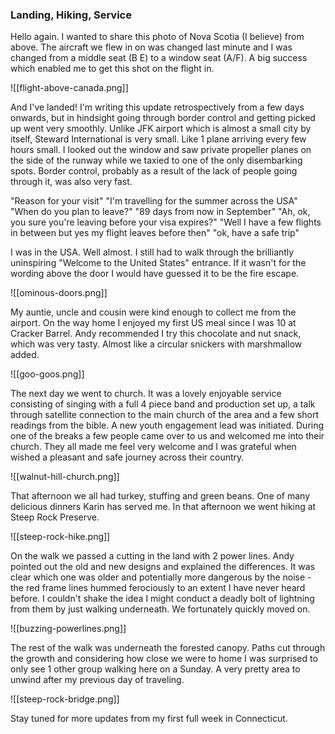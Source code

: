 ### Landing, Hiking, Service

Hello again. I wanted to share this photo of Nova Scotia (I believe) from above. The aircraft we flew in on was changed last minute and I was changed from a middle seat (B E) to a window seat (A/F). A big success which enabled me to get this shot on the flight in.

![[flight-above-canada.png]]

And I've landed! I'm writing this update retrospectively from a few days onwards, but in hindsight going through border control and getting picked up went very smoothly. Unlike JFK airport which is almost a small city by itself, Steward International is very small. Like 1 plane arriving every few hours small. I looked out the window and saw private propeller planes on the side of the runway while we taxied to one of the only disembarking spots. Border control, probably as a result of the lack of people going through it, was also very fast.

"Reason for your visit"
"I'm travelling for the summer across the USA"
"When do you plan to leave?"
"89 days from now in September"
"Ah, ok, you sure you're leaving before your visa expires?"
"Well I have a few flights in between but yes my flight leaves before then"
"ok, have a safe trip"

I was in the USA. Well almost. I still had to walk through the brilliantly uninspiring "Welcome to the United States" entrance. If it wasn't for the wording above the door I would have guessed it to be the fire escape.

![[ominous-doors.png]]

My auntie, uncle and cousin were kind enough to collect me from the airport. On the way home I enjoyed my first US meal since I was 10 at Cracker Barrel. Andy recommended I try this chocolate and nut snack, which was very tasty. Almost like a circular snickers with marshmallow added.

![[goo-goos.png]]

The next day we went to church. It was a lovely enjoyable service consisting of singing with a full 4 piece band and production set up, a talk through satellite connection to the main church of the area and a few short readings from the bible. A new youth engagement lead was initiated. During one of the breaks a few people came over to us and welcomed me into their church. They all made me feel very welcome and I was grateful when wished a pleasant and safe journey across their country. 

![[walnut-hill-church.png]]

That afternoon we all had turkey, stuffing and green beans. One of many delicious dinners Karin has served me. In that afternoon we went hiking at Steep Rock Preserve. 

![[steep-rock-hike.png]]

On the walk we passed a cutting in the land with 2 power lines. Andy pointed out the old and new designs and explained the differences. It was clear which one was older and potentially more dangerous by the noise - the red frame lines hummed ferociously to an extent I have never heard before. I couldn't shake the idea I might conduct a deadly bolt of lightning from them by just walking underneath. We fortunately quickly moved on.

![[buzzing-powerlines.png]]

The rest of the walk was underneath the forested canopy. Paths cut through the growth and considering how close we were to home I was surprised to only see 1 other group walking here on a Sunday. A very pretty area to unwind after my previous day of traveling.

![[steep-rock-bridge.png]]

Stay tuned for more updates from my first full week in Connecticut.
